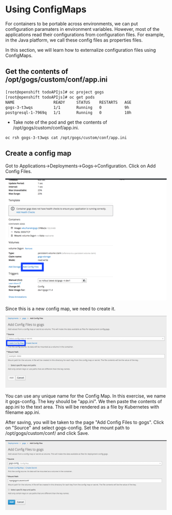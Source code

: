 # Using ConfigMaps 

For containers to be portable across environments, we can put configuration paramaters in environment variables. However, most of the applications read their configurations from configuration files. For example, in the Java platform, we call these config files as properties files. 

In this section, we will learn how to externalize configuration files using ConfigMaps.

## Get the contents of /opt/gogs/custom/conf/app.ini
```
[root@openshift todoAPIjs]# oc project gogs
[root@openshift todoAPIjs]# oc get pods
NAME                 READY     STATUS    RESTARTS   AGE
gogs-3-t3wqs         1/1       Running   0          9h
postgresql-1-7969q   1/1       Running   0          10h
```
- Take note of the pod and get the contents of /opt/gogs/custom/conf/app.ini.

```
oc rsh gogs-3-t3wqs cat /opt/gogs/custom/conf/app.ini
```
## Create a config map 

Got to Applications->Deployments->Gogs->Configuration. Click on Add Config Files.

![Add Config Files](images/add_config_files.png)

Since this is a new config map, we need to create it.

![Create Config Map](images/create_config_map.png)

You can use any unique name for the Config Map. In this exercise, we name it gogs-config. The key should be "app.ini".  We then paste the contents of app.ini to the text area. This will be rendered as a file by Kubernetes with filename app.ini.

After saving, you will be taken to the page "Add Config Files to gogs". Click on "Source" and select gogs-config. Set the mount path to /opt/gogs/custom/conf/ and click Save.

![Add Config Files 2](images/add_config_files2.png)

